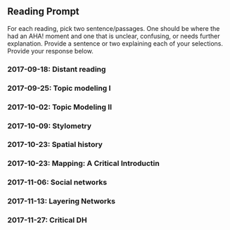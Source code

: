 ## Reading Prompt

For each reading, pick two sentence/passages. One should be where the had an AHA! moment and one that is unclear, confusing, or needs further explanation. Provide a sentence or two explaining each of your selections.  Provide your response below.

 
### 2017-09-18: Distant reading

### 2017-09-25: Topic modeling I
 
### 2017-10-02: Topic Modeling II

### 2017-10-09: Stylometry

### 2017-10-23: Spatial history

### 2017-10-23: Mapping: A Critical Introductin

### 2017-11-06: Social networks

### 2017-11-13: Layering Networks

### 2017-11-27: Critical DH
